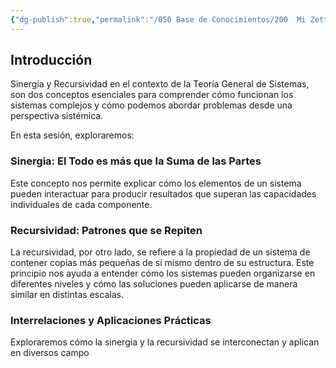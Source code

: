 ```yaml
---
{"dg-publish":true,"permalink":"/050 Base de Conocimientos/200  Mi Zettelkasten/100 Docencia/Org1/2025/Clase 03 Sinergia y Recursividad/Zk Introducción al !MOC Sinergia y Recursividad/","tags":["digitalGarden","sinergia","recursividad","moc"]}
---
```


## Introducción
Sinergia y Recursividad en el contexto de la Teoría General de Sistemas, son dos conceptos esenciales para comprender cómo funcionan los sistemas complejos y cómo podemos abordar problemas desde una perspectiva sistémica.

En esta sesión, exploraremos:

### Sinergia: El Todo es más que la Suma de las Partes

Este concepto nos permite explicar cómo los elementos de un sistema pueden interactuar para producir resultados que superan las capacidades individuales de cada componente.

### Recursividad: Patrones que se Repiten

La recursividad, por otro lado, se refiere a la propiedad de un sistema de contener copias más pequeñas de sí mismo dentro de su estructura. Este principio nos ayuda a entender cómo los sistemas pueden organizarse en diferentes niveles y cómo las soluciones pueden aplicarse de manera similar en distintas escalas.

### Interrelaciones y Aplicaciones Prácticas
Exploraremos cómo la sinergia y la recursividad se interconectan y aplican en diversos campo
